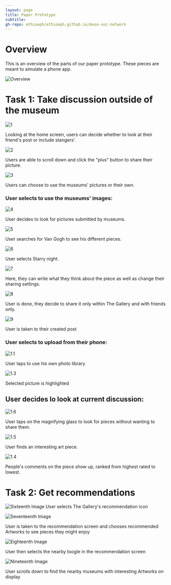 ```yaml
---
layout: page
title: Paper Prototype
subtitle: 
gh-repo: ethioeph/ethioeph.github.io/muse-soc-network
---
```

# Overview
This is an overview of the parts of our paper prototype. These pieces are meant to simulate a phone app.

![Overview](./overview.jpg)

# Task 1: Take discussion outside of the museum
![1](./1.jpg)

Looking at the home screen, users can decide whether to look at their friend's post or include stangers'.

![2](/img/prototype_task_1/2.jpg)

Users are able to scroll down and click the "plus" button to share their picture.

![3](/img/prototype_task_1/3.jpg)

Users can choose to use the museums' pictures or their own.

### User selects to use the museums' images:

![4](/img/prototype_task_1/4.jpg)

User decides to look for pictures submitted by museums.

![5](/img/prototype_task_1/5.jpg)

User searches for Van Gogh to see his different pieces.

![6](/img/prototype_task_1/6.jpg)

User selects Starry night.

![7](/img/prototype_task_1/7.jpg)

Here, they can write what they think about the piece as well as change their sharing settings.

![8](/img/prototype_task_1/8.jpg)

User is done, they decide to share it only within The Gallery and with friends only.

![9](/img/prototype_task_1/9.jpg)

User is taken to their created post

### User selects to upload from their phone:

![1.1](/img/prototype_task_1/1.1.jpg)

User taps to use his own photo library

![1.3](/img/prototype_task_1/1.3.jpg)

Selected picture is highlighted

## User decides lo look at current discussion:

![1.6](/img/prototype_task_1/1.6.jpg)

User taps on the magnifying glass to look for pieces without wanting to share them.

![1.5](/img/prototype_task_1/1.5.jpg)

User finds an interesting art piece.

![1.4](/img/prototype_task_1/1.4.jpg)

People's comments on the piece show up, ranked from highest rated to lowest.

# Task 2: Get recommendations

![Sixteenth Image](/img/IMG_20181029_175938.jpg)
User selects The Gallery's recommendation icon

![Seventeenth Image](/img/IMG_20181029_180001.jpg)

User is taken to the recommendation screen and chooses recommended Artworks to see pieces they might enjoy

![Eighteenth Image](/img/IMG_20181029_180049.jpg)

User then selects the nearby toogle in the recommendation screen

![Nineteenth Image](/img/IMG_20181029_180103.jpg)

User scrolls down to find the nearby museums with interesting Artworks on display

